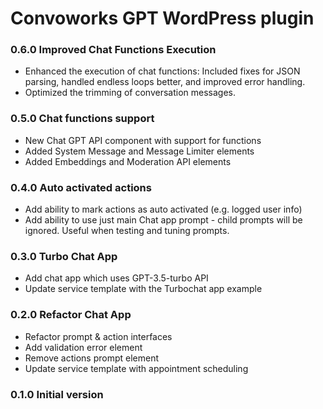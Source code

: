 
# Convoworks GPT WordPress plugin

### 0.6.0 Improved Chat Functions Execution

- Enhanced the execution of chat functions: Included fixes for JSON parsing, handled endless loops better, and improved error handling.
- Optimized the trimming of conversation messages. 

### 0.5.0 Chat functions support

* New Chat GPT API component with support for functions
* Added System Message and Message Limiter elements
* Added Embeddings and Moderation API elements

### 0.4.0 Auto activated actions

* Add ability to mark actions as auto activated (e.g. logged user info)
* Add ability to use just main Chat app prompt - child prompts will be ignored. Useful when testing and tuning prompts.

### 0.3.0 Turbo Chat App

* Add chat app which uses GPT-3.5-turbo API
* Update service template with the Turbochat app example

### 0.2.0 Refactor Chat App

* Refactor prompt & action interfaces
* Add validation error element
* Remove actions prompt element
* Update service template with appointment scheduling

### 0.1.0 Initial version
